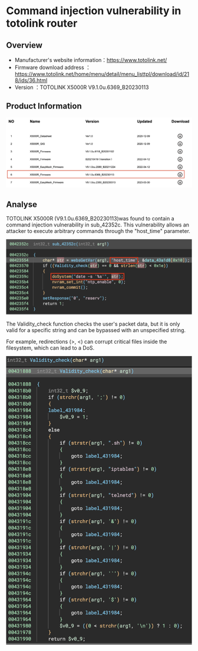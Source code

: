 # Command injection vulnerability in totolink router

## Overview

- Manufacturer's website information：https://www.totolink.net/
- Firmware download address ：https://www.totolink.net/home/menu/detail/menu_listtpl/download/id/218/ids/36.html
- Version ：TOTOLINK X5000R V9.1.0u.6369_B20230113

## Product Information

![](./img/1.png)

## Analyse

TOTOLINK X5000R (V9.1.0u.6369_B20230113)was found to contain a command injection vulnerability in sub_42352c. This vulnerability allows an attacker to execute arbitrary commands through the "host_time" parameter.

![](./img/2.png)

The Validity_check function checks the user's packet data, but it is only valid for a specific string and can be bypassed with an unspecified string.

For example, redirections (>, <) can corrupt critical files inside the filesystem, which can lead to a DoS.

![](./img/3.png)









